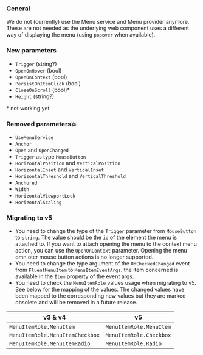 ### General
We do not (currently) use the Menu service and Menu provider anymore. These are not needed as the underlying web component uses a different way of
displaying the menu (using `popover` when available).



### New parameters
- `Trigger` (string?)
- `OpenOnHover` (bool)
- `OpenOnContext` (bool)
- `PersistOnItemClick` (bool)
- `CloseOnScroll` (bool)*
- `Height` (string?)

\* not working yet

### Removed parameters💥
  - `UseMenuService`
  - `Anchor`
  - `Open` and `OpenChanged`
  - `Trigger` as type `MouseButton`
  - `HorizontalPosition` and `VerticalPosition`
  - `HorizontalInset` and `VerticalInset`
  - `HorizontalThreshold` and `VerticalThreshold`
  - `Anchored` 
  - `Width`
  - `HorizontalViewportLock`
  - `HorizontalScaling`


    
### Migrating to v5
- You need to change the type of the `Trigger` parameter from `MouseButton` to `string`. The value should be the `id` of the element the menu is attached to. If you want to attach opening the menu to the context menu action, you can use the `OpenOnContext` parameter. Opening the menu omn oter mouse button actions is no longer supported.
- You need to change the type argument of the `OnCheckedChanged` event from `FluentMenuItem` to `MenuItemEventArgs`. the item concerned is available in the `Item` property of the event args.
- You need to check the `MenuItemRole` values usage when migrating to v5. See below for the mapping of the values. The changed values have been mapped to the corresponding new values but they are marked obsolete and will be removed in a future release. 

|v3 & v4|v5|
|-----|-----|
|`MenuItemRole.MenuItem`    |`MenuItemRole.MenuItem`|
|`MenuItemRole.MenuItemCheckbox`     |`MenuItemRole.Checkbox`|
|`MenuItemRole.MenuItemRadio` |`MenuItemRole.Radio`|


